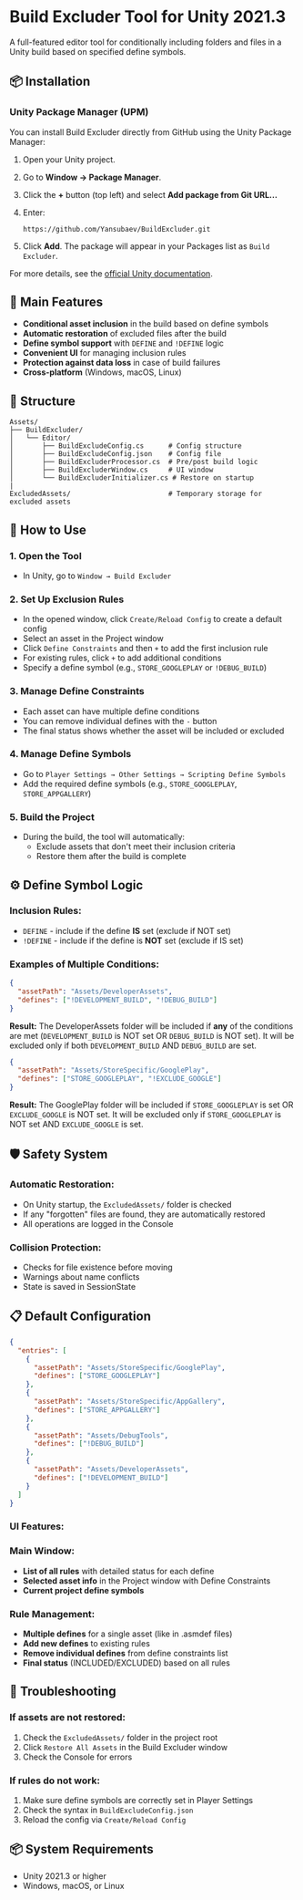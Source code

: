 # Build Excluder Tool for Unity 2021.3

A full-featured editor tool for conditionally including folders and files in a Unity build based on specified define symbols.

## 📦 Installation

### Unity Package Manager (UPM)

You can install Build Excluder directly from GitHub using the Unity Package Manager:

1. Open your Unity project.
2. Go to **Window → Package Manager**.
3. Click the **+** button (top left) and select **Add package from Git URL...**
4. Enter:

   ```
   https://github.com/Yansubaev/BuildExcluder.git
   ```

5. Click **Add**. The package will appear in your Packages list as `Build Excluder`.

For more details, see the [official Unity documentation](https://docs.unity3d.com/Manual/upm-ui-giturl.html).

## 🎯 Main Features

- **Conditional asset inclusion** in the build based on define symbols
- **Automatic restoration** of excluded files after the build
- **Define symbol support** with `DEFINE` and `!DEFINE` logic
- **Convenient UI** for managing inclusion rules
- **Protection against data loss** in case of build failures
- **Cross-platform** (Windows, macOS, Linux)

## 📁 Structure

```
Assets/
├── BuildExcluder/
│   └── Editor/
│       ├── BuildExcludeConfig.cs      # Config structure
│       ├── BuildExcludeConfig.json    # Config file
│       ├── BuildExcluderProcessor.cs  # Pre/post build logic
│       ├── BuildExcluderWindow.cs     # UI window
│       └── BuildExcluderInitializer.cs # Restore on startup
|
ExcludedAssets/                        # Temporary storage for excluded assets
```

## 🚀 How to Use

### 1. Open the Tool
- In Unity, go to `Window → Build Excluder`

### 2. Set Up Exclusion Rules
- In the opened window, click `Create/Reload Config` to create a default config
- Select an asset in the Project window
- Click `Define Constraints` and then `+` to add the first inclusion rule
- For existing rules, click `+` to add additional conditions
- Specify a define symbol (e.g., `STORE_GOOGLEPLAY` or `!DEBUG_BUILD`)

### 3. Manage Define Constraints
- Each asset can have multiple define conditions
- You can remove individual defines with the `-` button
- The final status shows whether the asset will be included or excluded

### 4. Manage Define Symbols
- Go to `Player Settings → Other Settings → Scripting Define Symbols`
- Add the required define symbols (e.g., `STORE_GOOGLEPLAY`, `STORE_APPGALLERY`)

### 5. Build the Project
- During the build, the tool will automatically:
  - Exclude assets that don't meet their inclusion criteria
  - Restore them after the build is complete

## ⚙️ Define Symbol Logic

### Inclusion Rules:
- `DEFINE` - include if the define **IS** set (exclude if NOT set)
- `!DEFINE` - include if the define is **NOT** set (exclude if IS set)

### Examples of Multiple Conditions:
```json
{
  "assetPath": "Assets/DeveloperAssets",
  "defines": ["!DEVELOPMENT_BUILD", "!DEBUG_BUILD"]
}
```
**Result:** The DeveloperAssets folder will be included if **any** of the conditions are met (`DEVELOPMENT_BUILD` is NOT set OR `DEBUG_BUILD` is NOT set). It will be excluded only if both `DEVELOPMENT_BUILD` AND `DEBUG_BUILD` are set.

```json
{
  "assetPath": "Assets/StoreSpecific/GooglePlay",
  "defines": ["STORE_GOOGLEPLAY", "!EXCLUDE_GOOGLE"]
}
```
**Result:** The GooglePlay folder will be included if `STORE_GOOGLEPLAY` is set OR `EXCLUDE_GOOGLE` is NOT set. It will be excluded only if `STORE_GOOGLEPLAY` is NOT set AND `EXCLUDE_GOOGLE` is set.

## 🛡️ Safety System

### Automatic Restoration:
- On Unity startup, the `ExcludedAssets/` folder is checked
- If any "forgotten" files are found, they are automatically restored
- All operations are logged in the Console

### Collision Protection:
- Checks for file existence before moving
- Warnings about name conflicts
- State is saved in SessionState

## 📋 Default Configuration

```json
{
  "entries": [
    {
      "assetPath": "Assets/StoreSpecific/GooglePlay",
      "defines": ["STORE_GOOGLEPLAY"]
    },
    {
      "assetPath": "Assets/StoreSpecific/AppGallery", 
      "defines": ["STORE_APPGALLERY"]
    },
    {
      "assetPath": "Assets/DebugTools",
      "defines": ["!DEBUG_BUILD"]
    },
    {
      "assetPath": "Assets/DeveloperAssets",
      "defines": ["!DEVELOPMENT_BUILD"]
    }
  ]
}
```

### UI Features:

### Main Window:
- **List of all rules** with detailed status for each define
- **Selected asset info** in the Project window with Define Constraints
- **Current project define symbols**

### Rule Management:
- **Multiple defines** for a single asset (like in .asmdef files)
- **Add new defines** to existing rules
- **Remove individual defines** from define constraints list
- **Final status** (INCLUDED/EXCLUDED) based on all rules

## 🚨 Troubleshooting

### If assets are not restored:
1. Check the `ExcludedAssets/` folder in the project root
2. Click `Restore All Assets` in the Build Excluder window
3. Check the Console for errors

### If rules do not work:
1. Make sure define symbols are correctly set in Player Settings
2. Check the syntax in `BuildExcludeConfig.json`
3. Reload the config via `Create/Reload Config`

## 📦 System Requirements

- Unity 2021.3 or higher
- Windows, macOS, or Linux
